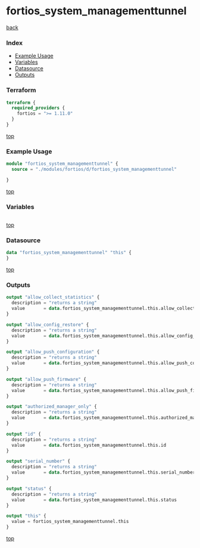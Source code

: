 # fortios_system_managementtunnel

[back](../fortios.md)

### Index

- [Example Usage](#example-usage)
- [Variables](#variables)
- [Datasource](#datasource)
- [Outputs](#outputs)

### Terraform

```terraform
terraform {
  required_providers {
    fortios = ">= 1.11.0"
  }
}
```

[top](#index)

### Example Usage

```terraform
module "fortios_system_managementtunnel" {
  source = "./modules/fortios/d/fortios_system_managementtunnel"

}
```

[top](#index)

### Variables

```terraform
```

[top](#index)

### Datasource

```terraform
data "fortios_system_managementtunnel" "this" {
}
```

[top](#index)

### Outputs

```terraform
output "allow_collect_statistics" {
  description = "returns a string"
  value       = data.fortios_system_managementtunnel.this.allow_collect_statistics
}

output "allow_config_restore" {
  description = "returns a string"
  value       = data.fortios_system_managementtunnel.this.allow_config_restore
}

output "allow_push_configuration" {
  description = "returns a string"
  value       = data.fortios_system_managementtunnel.this.allow_push_configuration
}

output "allow_push_firmware" {
  description = "returns a string"
  value       = data.fortios_system_managementtunnel.this.allow_push_firmware
}

output "authorized_manager_only" {
  description = "returns a string"
  value       = data.fortios_system_managementtunnel.this.authorized_manager_only
}

output "id" {
  description = "returns a string"
  value       = data.fortios_system_managementtunnel.this.id
}

output "serial_number" {
  description = "returns a string"
  value       = data.fortios_system_managementtunnel.this.serial_number
}

output "status" {
  description = "returns a string"
  value       = data.fortios_system_managementtunnel.this.status
}

output "this" {
  value = fortios_system_managementtunnel.this
}
```

[top](#index)
